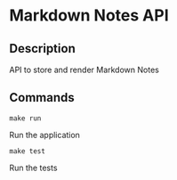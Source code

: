 # Markdown Notes API

## Description

API to store and render Markdown Notes

## Commands

```
make run
```

Run the application

```
make test
```

Run the tests
